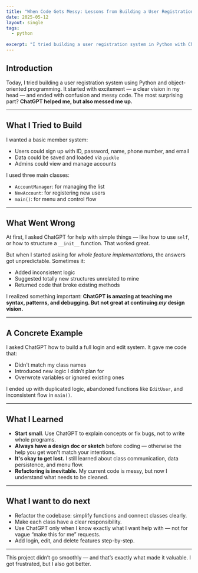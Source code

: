 ```yaml
---
title: "When Code Gets Messy: Lessons from Building a User Registration System"
date: 2025-05-12
layout: single
tags:
  - python
  
excerpt: "I tried building a user registration system in Python with ChatGPT's help. It was messy. But the lessons I learned were worth it."
---
```


## Introduction

Today, I tried building a user registration system using Python and object-oriented programming. It started with excitement — a clear vision in my head — and ended with confusion and messy code. The most surprising part? **ChatGPT helped me, but also messed me up.**

---

## What I Tried to Build

I wanted a basic member system:
- Users could sign up with ID, password, name, phone number, and email
- Data could be saved and loaded via `pickle`
- Admins could view and manage accounts

I used three main classes:
- `AccountManager`: for managing the list
- `NewAccount`: for registering new users
- `main()`: for menu and control flow

---

## What Went Wrong

At first, I asked ChatGPT for help with simple things — like how to use `self`, or how to structure a `__init__` function. That worked great.

But when I started asking for *whole feature implementations*, the answers got unpredictable. Sometimes it:
- Added inconsistent logic
- Suggested totally new structures unrelated to mine
- Returned code that broke existing methods

I realized something important: **ChatGPT is amazing at teaching me syntax, patterns, and debugging. But not great at continuing *my* design vision.**

---

## A Concrete Example

I asked ChatGPT how to build a full login and edit system. It gave me code that:
- Didn't match my class names
- Introduced new logic I didn’t plan for
- Overwrote variables or ignored existing ones

I ended up with duplicated logic, abandoned functions like `EditUser`, and inconsistent flow in `main()`.

---

## What I Learned

- **Start small**. Use ChatGPT to explain concepts or fix bugs, not to write whole programs.
- **Always have a design doc or sketch** before coding — otherwise the help you get won't match your intentions.
- **It's okay to get lost.** I still learned about class communication, data persistence, and menu flow.
- **Refactoring is inevitable.** My current code is messy, but now I understand what needs to be cleaned.

---

## What I want to do next

- Refactor the codebase: simplify functions and connect classes clearly.
- Make each class have a clear responsibility.
- Use ChatGPT only when I know exactly what I want help with — not for vague “make this for me” requests.
- Add login, edit, and delete features step-by-step.

---

This project didn’t go smoothly — and that’s exactly what made it valuable. I got frustrated, but I also got better.

